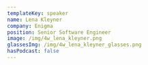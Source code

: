 ```yaml
---
templateKey: speaker
name: Lena Kleyner
company: Enigma
position: Senior Software Engineer
image: /img/4w_lena_kleyner.png
glassesImg: /img/4w_lena_kleyner_glasses.png
hasPodcast: false
---
```


